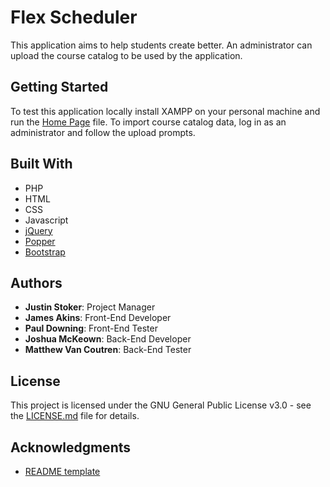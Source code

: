 # Flex Scheduler

This application aims to help students create better. An administrator can upload the course catalog to be used by the application.

## Getting Started

To test this application locally install XAMPP on your personal machine and run the [Home Page](Application/index.html) file. To import course catalog data, log in as an administrator and follow the upload prompts.

## Built With

* PHP
* HTML
* CSS
* Javascript
* [jQuery](https://code.jquery.com/jquery-3.3.1.slim.min.js)
* [Popper](https://cdnjs.cloudflare.com/ajax/libs/popper.js/1.14.7/umd/popper.min.js)
* [Bootstrap](https://stackpath.bootstrapcdn.com/bootstrap/4.3.1/js/bootstrap.min.js)

## Authors

* **Justin Stoker**: Project Manager
* **James Akins**: Front-End Developer
* **Paul Downing**: Front-End Tester
* **Joshua McKeown**: Back-End Developer
* **Matthew Van Coutren**: Back-End Tester

## License

This project is licensed under the GNU General Public License v3.0 - see the [LICENSE.md](LICENSE.md) file for details.

## Acknowledgments

* [README template](https://gist.github.com/PurpleBooth)
